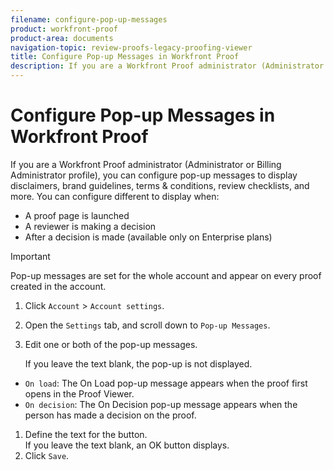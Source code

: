 ```yaml
---
filename: configure-pop-up-messages
product: workfront-proof
product-area: documents
navigation-topic: review-proofs-legacy-proofing-viewer
title: Configure Pop-up Messages in Workfront Proof
description: If you are a Workfront Proof administrator (Administrator or Billing Administrator profile), you can configure pop-up messages to display disclaimers, brand guidelines, terms & conditions, review checklists, and more. You can configure different to display when:
---
```


# Configure Pop-up Messages in Workfront Proof

If you are a Workfront Proof administrator (Administrator or Billing Administrator profile), you can configure pop-up messages to display disclaimers, brand guidelines, terms & conditions, review checklists, and more. You can configure different to display when:

* A proof page is launched
* A reviewer is making a decision
* After a decision is made (available only on Enterprise plans)

>[!IMPORTANT]
>
>Pop-up messages are set for the whole account and appear on every proof created in the account.

1. Click `Account` > `Account settings`.

1. Open the `Settings` tab, and scroll down to  `Pop-up Messages`.

1. Edit one or both of the pop-up messages.

   If you leave the text blank, the pop-up is not displayed.

  * `On load`:&nbsp;The On Load pop-up message appears when the proof first opens in the Proof Viewer.&nbsp;
  * `On decision`:&nbsp;The On Decision pop-up message appears when the person has made a decision on the proof.

1. Define the text for the button.   
   If you leave the text blank, an OK button displays.
1. Click `Save`.

